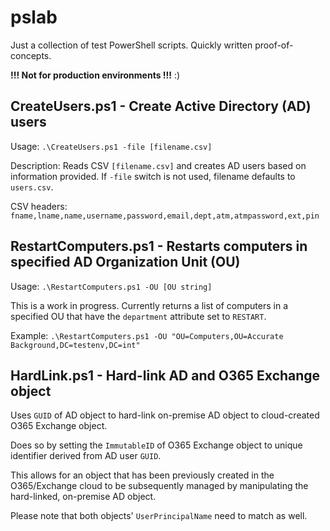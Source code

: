 # pslab

Just a collection of test PowerShell scripts. Quickly written proof-of-concepts. 

**!!! Not for production environments !!!** :)

## CreateUsers.ps1 - Create Active Directory (AD) users
Usage: `.\CreateUsers.ps1 -file [filename.csv]`

Description: Reads CSV `[filename.csv]` and creates AD users based on information provided. If `-file` switch is not used, filename defaults to `users.csv`.

CSV headers: `fname,lname,name,username,password,email,dept,atm,atmpassword,ext,pin`

## RestartComputers.ps1 - Restarts computers in specified AD Organization Unit (OU)
Usage: `.\RestartComputers.ps1 -OU [OU string]`

This is a work in progress. Currently returns a list of computers in a specified OU that have the `department` attribute set to `RESTART`.

Example: `.\RestartComputers.ps1 -OU "OU=Computers,OU=Accurate Background,DC=testenv,DC=int"`

## HardLink.ps1 - Hard-link AD and O365 Exchange object
Uses `GUID` of AD object to hard-link on-premise AD object to cloud-created O365 Exchange object.

Does so by setting the `ImmutableID` of O365 Exchange object to unique identifier derived from AD user `GUID`.

This allows for an object that has been previously created in the O365/Exchange cloud to be subsequently managed by manipulating the hard-linked, on-premise AD object.

Please note that both objects' `UserPrincipalName` need to match as well.
